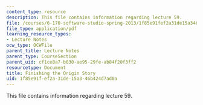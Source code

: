 ```yaml
---
content_type: resource
description: This file contains information regarding lecture 59.
file: /courses/6-170-software-studio-spring-2013/1f85e91fef2a31de15a346b424d7ad0a_MIT6_170S13_59-fini-story.pdf
file_type: application/pdf
learning_resource_types:
- Lecture Notes
ocw_type: OCWFile
parent_title: Lecture Notes
parent_type: CourseSection
parent_uid: cf1ce8a7-b030-ae95-29fe-ab84f20f3ff2
resourcetype: Document
title: Finishing the Origin Story
uid: 1f85e91f-ef2a-31de-15a3-46b424d7ad0a
---
```

This file contains information regarding lecture 59.

